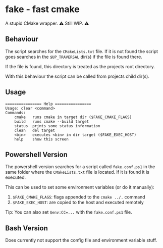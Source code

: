 # fake - **f**ast cm**ake**
A stupid CMake wrapper.
⚠ Still WIP. ⚠

## Behaviour
The script searches for the `CMakeLists.txt` file. If it is not found
the script goes searches in the `$UP_TRAVERSAL` dir(s) if the file is
found there.

If the file is found, this directory is treated as the projects root
directory.

With this behaviour the script can be called from projects child dir(s).

## Usage
```
================ Help ================
Usage: clear <command>
Commands:
    cmake   runs cmake in target dir ($FAKE_CMAKE_FLAGS)
    build   runs cmake --build target
    status  prints some status information
    clean   del target
    <bin>   executes <bin> in dir target ($FAKE_EXEC_HOST)
    help    show this screen
```

## Powershell Version
The powershell version searches for a script called `fake.conf.ps1` in
the same folder where the `CMakeLists.txt` file is located.  If it is found
it is executed.

This can be used to set some environment variables (or do it manually):
1. `$FAKE_CMAKE_FLAGS`: flags appended to the `cmake ../.` command
2. `$FAKE_EXEC_HOST`: <bin> are copied to the host and executed remotely

Tip: You can also set `$env:CC=...` with the `fake.conf.ps1` file.

## Bash Version
Does currently not support the config file and environment variable stuff.

